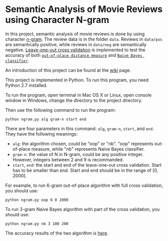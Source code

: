 # Semantic Analysis of Movie Reviews using Character N-gram

In this project, semantic analysis of movie reviews is done by using character [n-gram](https://github.com/halfvim/N-Gram/wiki/N-gram). The review data is in the folder `data`. Reviews in `data/pos` are semantically positive, while reviews in `data/neg` are semantically negative. [Leave-one-out cross validation](https://github.com/halfvim/N-Gram/wiki/Leave-one-out-Cross-Validation) is implemented to test the accuracy of both [`out-of-place distance measure`](https://github.com/halfvim/N-Gram/wiki/Out-of-place-Distance-Measure) and [`Naive Bayes classifier`](https://github.com/halfvim/N-Gram/wiki/Naive-Bayes-Classifier).

An introduction of this project can be found at the [wiki](https://github.com/halfvim/N-Gram/wiki/Introduction) page.

This project is implemented in Python. To run this program, you need Python 2.7 installed.

To run the program, open terminal in Mac OS X or Linux, open console window in Windows, change the directory to the project directory.

Then use the following command to run the program:
```
python ngram.py alg gram-n start end
```

There are four parameters in this command: `alg`, `gram-n`, `start`, and `end`. They have the following meanings:

-	`alg`: the algorithm chosen, could be "oop" or "nb". "oop" represents out-of-place measure, while "nb" represents Naive Bayes classifier.
-	`gram-n`: the value of N in N-gram, could be any positive integer. However, integers between 2 and 9 is recommanded.
-	`start`, `end`: the start and end of the leave-one-out cross validation. Start has to be smaller than end. Start and end should be in the range of [0, 2000].

For example, to run 6-gram out-of-place algorithm with full cross validation, you should use:
```
python ngram.py oop 6 0 2000
```

To run 3-gram Naive Bayes algorithm with part of the cross validation, you should use:
```
python ngram.py nb 3 100 200
```

The accuracy results of the two algorithm is [here](https://github.com/halfvim/N-Gram/wiki/Results).
